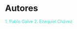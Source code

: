 # Autores

<span style="color: turquoise;">
1. Pablo Galve
</span>
<span style="color: turquoise;">
2. Ezequiel Chávez
</span>

